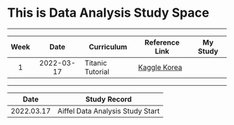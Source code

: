 # This is Data Analysis Study Space
---

|Week|Date|Curriculum|Reference Link|My Study|
|:---:|:---:|---|---|---|
|1|2022-03-17|Titanic Tutorial|[Kaggle Korea](https://kaggle-kr.tistory.com/17])|

---
|Date|Study Record|
|:---:|:---:|
|2022.03.17|Aiffel Data Analysis Study Start|
